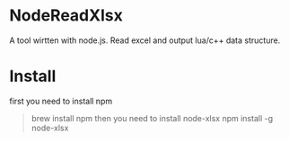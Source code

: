 # NodeReadXlsx
A tool wirtten with node.js. Read excel and output lua/c++ data structure.

# Install
first you need to install npm
> brew install npm
then you need to install node-xlsx
> npm install -g node-xlsx
